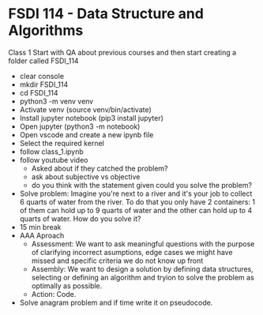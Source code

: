 # FSDI 114 - Data Structure and Algorithms

Class 1
Start with QA about previous courses and then start creating a folder called FSDI_114
- clear console
- mkdir FSDI_114
- cd FSDI_114
- python3 -m venv venv
- Activate venv (source venv/bin/activate)
- Install jupyter notebook (pip3 install jupyter)
- Open jupyter (python3 -m notebook)
- Open vscode and create a new ipynb file
- Select the required kernel
- follow class_1.ipynb
- follow youtube video 
    - Asked about if they catched the problem?
    - ask about subjective vs objective
    - do you think with the statement given could you solve the problem?
- Solve problem: Imagine you're next to a river and it's your job to collect 6 quarts of water from the river. To do that you only have 2 containers: 1 of them can hold up to 9 quarts of water and the other can hold up to 4 quarts of water. How do you solve it?
- 15 min break
- AAA Aproach
    - Assessment: We want to ask meaningful questions with the purpose of clarifying incorrect asumptions, edge cases we might have missed and specific criteria we do not know up front
    - Assembly: We want to design a solution by defining data structures, selecting or defining an algorithm and tryion to solve the problem as optimally as possible.
    - Action: Code.
- Solve anagram problem and if time write it on pseudocode.